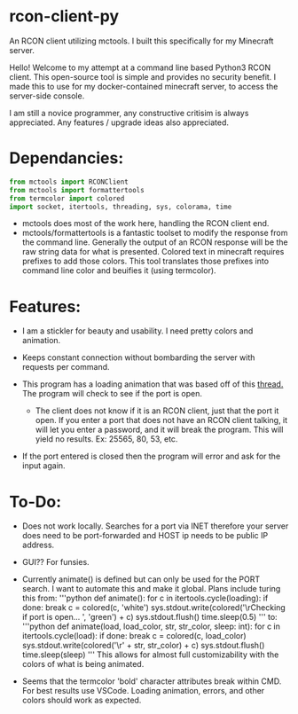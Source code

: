 # rcon-client-py

An RCON client utilizing mctools. I built this specifically for my Minecraft server.


Hello! Welcome to my attempt at a command line based Python3 RCON client. This open-source tool is simple and provides no security benefit. I made this to use for my docker-contained minecraft server, to access the server-side console.

I am still a novice programmer, any constructive critisim is always appreciated. Any features / upgrade ideas also appreciated.

# Dependancies:
```python
from mctools import RCONClient
from mctools import formattertools
from termcolor import colored
import socket, itertools, threading, sys, colorama, time
```
- mctools does most of the work here, handling the RCON client end.
- mctools/formattertools is a fantastic toolset to modify the response from the command line. Generally the output of an RCON response will be the raw string data for what is presented. Colored text in minecraft requires prefixes to add those colors. This tool translates those prefixes into command line color and beuifies it (using termcolor).

# Features:
- I am a stickler for beauty and usability. I need pretty colors and animation.
- Keeps constant connection without bombarding the server with requests per command.
- This program has a loading animation that was based off of this [thread.](https://stackoverflow.com/questions/22029562/python-how-to-make-simple-animated-loading-while-process-is-running "thread")
The program will check to see if the port is open. 
	- The client does not know if it is an RCON client, just that the port it open. If you enter a port that does not have an RCON client talking, it will let you enter a password, and it will break the program. This will yield no results. Ex: 25565, 80, 53, etc.

- If the port entered is closed then the program will error and ask for the input again.

# To-Do:
- Does not work locally. Searches for a port via INET therefore your server does need to be port-forwarded and HOST ip needs to be public IP address.
- GUI?? For funsies.
- Currently animate() is defined but can only be used for the PORT search. I want to automate this and make it global. Plans include turing this from:
'''python
def animate():
        for c in itertools.cycle(loading):
            if done:
                break
            c = colored(c, 'white')
            sys.stdout.write(colored('\rChecking if port is open... ', 'green') + c)
            sys.stdout.flush()
            time.sleep(0.5)
'''
to:
'''python
def animate(load, load_color, str, str_color, sleep: int):
        for c in itertools.cycle(load):
            if done:
                break
            c = colored(c, load_color)
            sys.stdout.write(colored('\r' + str, str_color) + c)
            sys.stdout.flush()
            time.sleep(sleep)
'''
This allows for almost full customizability with the colors of what is being animated.

- Seems that the termcolor 'bold' character attributes break within CMD. For best results use VSCode. Loading animation, errors, and other colors should work as expected.

